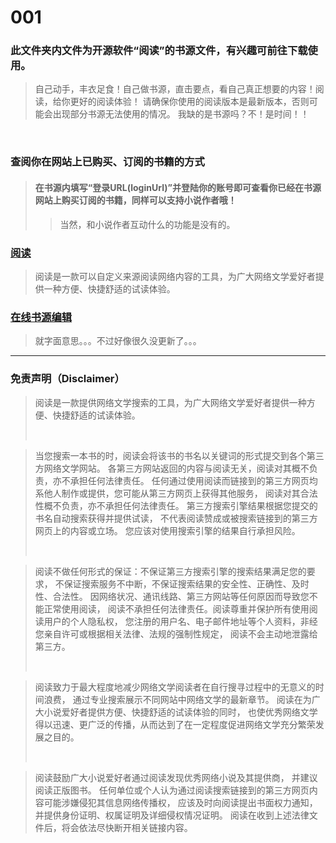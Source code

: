 # 001
### 此文件夹内文件为开源软件“阅读”的书源文件，有兴趣可前往下载使用。
>自己动手，丰衣足食！自己做书源，直击要点，看自己真正想要的内容！阅读，给你更好的阅读体验！
>请确保你使用的阅读版本是最新版本，否则可能会出现部分书源无法使用的情况。
>我缺的是书源吗？不！是时间！！
<br/>

### 查阅你在网站上已购买、订阅的书籍的方式
>#### 在书源内填写“登录URL(loginUrl)”并登陆你的账号即可查看你已经在书源网站上购买订阅的书籍，同样可以支持小说作者哦！
>>当然，和小说作者互动什么的功能是没有的。

### [阅读](https://github.com/gedoor/MyBookshelf)
>阅读是一款可以自定义来源阅读网络内容的工具，为广大网络文学爱好者提供一种方便、快捷舒适的试读体验。

### [在线书源编辑](https://gedoor.github.io/MyBookshelf/sourceEdit/index.html)
>就字面意思。。。不过好像很久没更新了。。。
<hr/>

### 免责声明（Disclaimer）

><p>阅读是一款提供网络文学搜索的工具，为广大网络文学爱好者提供一种方便、快捷舒适的试读体验。</p><br/>

><p>当您搜索一本书的时，阅读会将该书的书名以关键词的形式提交到各个第三方网络文学网站。 各第三方网站返回的内容与阅读无关，阅读对其概不负责，亦不承担任何法律责任。 任何通过使用阅读而链接到的第三方网页均系他人制作或提供，您可能从第三方网页上获得其他服务， 阅读对其合法性概不负责，亦不承担任何法律责任。 第三方搜索引擎结果根据您提交的书名自动搜索获得并提供试读， 不代表阅读赞成或被搜索链接到的第三方网页上的内容或立场。 您应该对使用搜索引擎的结果自行承担风险。</p><br/>

><p>阅读不做任何形式的保证：不保证第三方搜索引擎的搜索结果满足您的要求， 不保证搜索服务不中断，不保证搜索结果的安全性、正确性、及时性、合法性。 因网络状况、通讯线路、第三方网站等任何原因而导致您不能正常使用阅读， 阅读不承担任何法律责任。阅读尊重并保护所有使用阅读用户的个人隐私权， 您注册的用户名、电子邮件地址等个人资料，非经您亲自许可或根据相关法律、法规的强制性规定， 阅读不会主动地泄露给第三方。</p><br/>

><p>阅读致力于最大程度地减少网络文学阅读者在自行搜寻过程中的无意义的时间浪费， 通过专业搜索展示不同网站中网络文学的最新章节。 阅读在为广大小说爱好者提供方便、快捷舒适的试读体验的同时， 也使优秀网络文学得以迅速、更广泛的传播，从而达到了在一定程度促进网络文学充分繁荣发展之目的。</p><br/>

><p>阅读鼓励广大小说爱好者通过阅读发现优秀网络小说及其提供商， 并建议阅读正版图书。 任何单位或个人认为通过阅读搜索链接到的第三方网页内容可能涉嫌侵犯其信息网络传播权， 应该及时向阅读提出书面权力通知，并提供身份证明、权属证明及详细侵权情况证明。 阅读在收到上述法律文件后，将会依法尽快断开相关链接内容。</p>